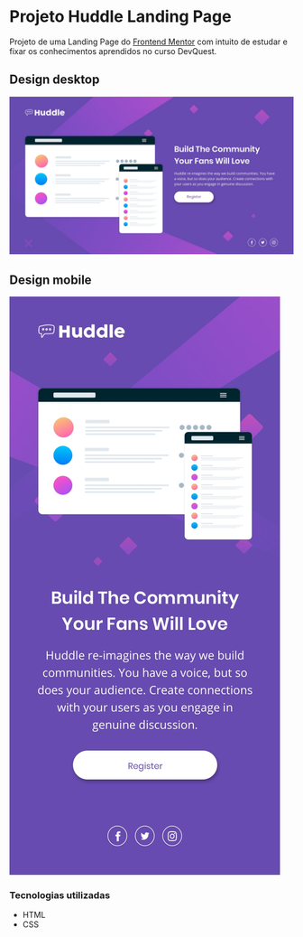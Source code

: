 # Projeto Huddle Landing Page
Projeto de uma Landing Page do [Frontend Mentor](https://www.frontendmentor.io/challenges/huddle-landing-page-with-a-single-introductory-section-B_2Wvxgi0) com intuito de estudar e fixar os conhecimentos aprendidos no curso DevQuest.

## Design desktop
<img src="./src/design/desktop-design.jpg" alt="design desktop Huddle landing page">

## Design mobile
<img src="./src/design/mobile-design.jpg">

### Tecnologias utilizadas
- HTML
- CSS